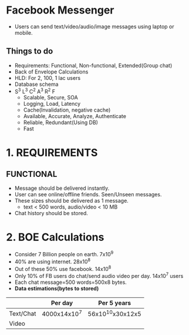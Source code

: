 # Facebook Messenger
- Users can send text/video/audio/image messages using laptop or mobile.

## Things to do
- Requirements: Functional, Non-functional, Extended(Group chat)
- Back of Envelope Calculations
- HLD: For 2, 100, 1 lac users
- Database schema
- S<sup>3</sup> L<sup>3</sup> C<sup>2</sup> A<sup>3</sup> R<sup>2</sup> F
  - Scalable, Secure, SOA
  - Logging, Load, Latency
  - Cache(Invalidation, negative cache)
  - Available, Accurate, Analyze, Authenticate
  - Reliable, Redundant(Using DB)
  - Fast

# 1. REQUIREMENTS
## FUNCTIONAL
- Message should be delivered instantly.
- User can see online/offline friends. Seen/Unseen messages.
- These sizes should be delivered as 1 message.
  - text < 500 words, audio/video < 10 MB
- Chat history should be stored.  

# 2. BOE Calculations
- Consider 7 Billion people on earth. 7x10<sup>9</sup>
- 40% are using internet. 28x10<sup>8</sup>
- Out of these 50% use facebook. 14x10<sup>8</sup>
- Only 10% of FB users do chat/send audio video per day. 14x10<sup>7</sup> users
- Each chat message=500 words=500x8 bytes.
- **Data estimations(bytes to stored)**

| | Per day | Per 5 years |
| --- | --- | --- |
| Text/Chat | 4000x14x10<sup>7</sup> | 56x10<sup>10</sup>x30x12x5 |
| Video | 
